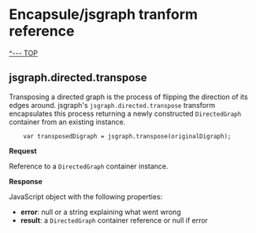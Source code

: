 # Encapsule/jsgraph tranform reference

[^--- TOP](../README.md)

## jsgraph.directed.transpose

Transposing a directed graph is the process of flipping the direction of its edges around. jsgraph's `jsgraph.directed.transpose` transform encapsulates this process returning a newly constructed `DirectedGraph` container from an existing instance.

        var transposedDigraph = jsgraph.transpose(originalDigraph);

**Request**

Reference to a `DirectedGraph` container instance.

**Response**

JavaScript object with the following properties:

- **error**: null or a string explaining what went wrong
- **result**: a `DirectedGraph` container reference or null if error

